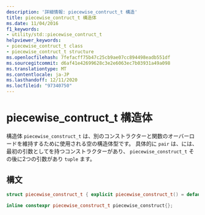 ```yaml
---
description: '詳細情報: piecewise_contruct_t 構造'
title: piecewise_contruct_t 構造体
ms.date: 11/04/2016
f1_keywords:
- utility/std::piecewise_contruct_t
helpviewer_keywords:
- piecewise_contruct_t class
- piecewise_contruct_t structure
ms.openlocfilehash: 7fefacff75b47c25cb9ae07cc894498eadb551df
ms.sourcegitcommit: d6af41e42699628c3e2e6063ec7b03931a49a098
ms.translationtype: MT
ms.contentlocale: ja-JP
ms.lasthandoff: 12/11/2020
ms.locfileid: "97340750"
---
```

# <a name="piecewise_contruct_t-structure"></a>piecewise_contruct_t 構造体

構造体 `piecewise_construct_t` は、別のコンストラクターと関数のオーバーロードを維持するために使用される空の構造体型です。 具体的に `pair` は、には、最初の引数としてを持つコンストラクターがあり、 `piecewise_construct_t` その後に2つの引数があり `tuple` ます。

## <a name="syntax"></a>構文

```cpp
struct piecewise_construct_t { explicit piecewise_construct_t() = default; };

inline constexpr piecewise_construct_t piecewise_construct{};
```
